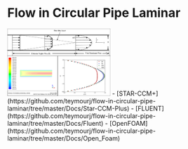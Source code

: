 # Flow in Circular Pipe Laminar
<img src="Docs/FLUENT/Images/cover_photo.png" width="235">
- [STAR-CCM+](https://github.com/teymourj/flow-in-circular-pipe-laminar/tree/master/Docs/Star-CCM-Plus)
- [FLUENT](https://github.com/teymourj/flow-in-circular-pipe-laminar/tree/master/Docs/Fluent)
- [OpenFOAM](https://github.com/teymourj/flow-in-circular-pipe-laminar/tree/master/Docs/Open_Foam)
